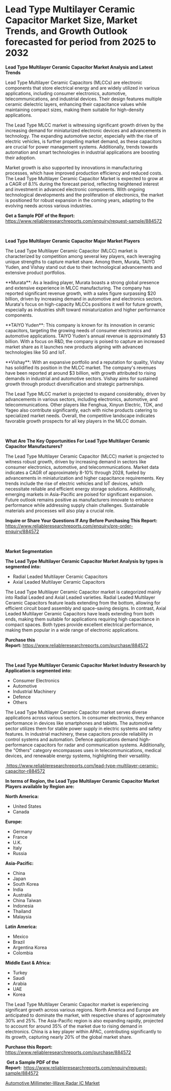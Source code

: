 <p><h1>Lead Type Multilayer Ceramic Capacitor Market Size, Market Trends, and Growth Outlook forecasted for period from 2025 to 2032</h1></p><p><strong>Lead Type Multilayer Ceramic Capacitor Market Analysis and Latest Trends</strong></p>
<p><p>Lead Type Multilayer Ceramic Capacitors (MLCCs) are electronic components that store electrical energy and are widely utilized in various applications, including consumer electronics, automotive, telecommunications, and industrial devices. Their design features multiple ceramic dielectric layers, enhancing their capacitance values while maintaining compact sizes, making them suitable for high-density applications.</p><p>The Lead Type MLCC market is witnessing significant growth driven by the increasing demand for miniaturized electronic devices and advancements in technology. The expanding automotive sector, especially with the rise of electric vehicles, is further propelling market demand, as these capacitors are crucial for power management systems. Additionally, trends towards automation and smart technologies in industrial applications are boosting their adoption.</p><p>Market growth is also supported by innovations in manufacturing processes, which have improved production efficiency and reduced costs. The Lead Type Multilayer Ceramic Capacitor Market is expected to grow at a CAGR of 8.1% during the forecast period, reflecting heightened interest and investment in advanced electronic components. With ongoing technological developments and the proliferation of electronics, the market is positioned for robust expansion in the coming years, adapting to the evolving needs across various industries.</p></p>
<p><strong>Get a Sample PDF of the Report:&nbsp;</strong> <a href="https://www.reliableresearchreports.com/enquiry/request-sample/884572?utm_campaign=1720&utm_medium=2&utm_source=Github&utm_content=ia&utm_term=06042025&utm_id=lead-type-multilayer-ceramic-capacitor">https://www.reliableresearchreports.com/enquiry/request-sample/884572</a></p>
<p>&nbsp;</p>
<p><strong>Lead Type Multilayer Ceramic Capacitor Major Market Players</strong></p>
<p><p>The Lead Type Multilayer Ceramic Capacitor (MLCC) market is characterized by competition among several key players, each leveraging unique strengths to capture market share. Among them, Murata, TAIYO Yuden, and Vishay stand out due to their technological advancements and extensive product portfolios.</p><p>**Murata**: As a leading player, Murata boasts a strong global presence and extensive experience in MLCC manufacturing. The company has reported significant revenue growth, with a sales figure surpassing $20 billion, driven by increasing demand in automotive and electronics sectors. Murata's focus on high-capacity MLCCs positions it well for future growth, especially as industries shift toward miniaturization and higher performance components.</p><p>**TAIYO Yuden**: This company is known for its innovation in ceramic capacitors, targeting the growing needs of consumer electronics and automotive applications. TAIYO Yuden's annual revenue is approximately $3 billion. With a focus on R&D, the company is poised to capture an increased market share as it launches new products aligning with advanced technologies like 5G and IoT.</p><p>**Vishay**: With an expansive portfolio and a reputation for quality, Vishay has solidified its position in the MLCC market. The company's revenues have been reported at around $3 billion, with growth attributed to rising demands in industrial and automotive sectors. Vishay aims for sustained growth through product diversification and strategic partnerships.</p><p>The Lead Type MLCC market is projected to expand considerably, driven by advancements in various sectors, including electronics, automotive, and telecommunications. Other players like Fenghua, Xinyun Electric, TDK, and Yageo also contribute significantly, each with niche products catering to specialized market needs. Overall, the competitive landscape indicates favorable growth prospects for all key players in the MLCC domain.</p></p>
<p>&nbsp;</p>
<p><strong>What Are The Key Opportunities For Lead Type Multilayer Ceramic Capacitor Manufacturers?</strong></p>
<p><p>The Lead Type Multilayer Ceramic Capacitor (MLCC) market is projected to witness robust growth, driven by increasing demand in sectors like consumer electronics, automotive, and telecommunications. Market data indicates a CAGR of approximately 8-10% through 2028, fueled by advancements in miniaturization and higher capacitance requirements. Key trends include the rise of electric vehicles and IoT devices, which necessitate reliable and efficient energy storage solutions. Additionally, emerging markets in Asia-Pacific are poised for significant expansion. Future outlook remains positive as manufacturers innovate to enhance performance while addressing supply chain challenges. Sustainable materials and processes will also play a crucial role.</p></p>
<p><strong>Inquire or Share Your Questions If Any Before Purchasing This Report:</strong> <a href="https://www.reliableresearchreports.com/enquiry/pre-order-enquiry/884572?utm_campaign=1720&utm_medium=2&utm_source=Github&utm_content=ia&utm_term=06042025&utm_id=lead-type-multilayer-ceramic-capacitor">https://www.reliableresearchreports.com/enquiry/pre-order-enquiry/884572</a></p>
<p>&nbsp;</p>
<p><strong>Market Segmentation</strong></p>
<p><strong>The Lead Type Multilayer Ceramic Capacitor Market Analysis by types is segmented into:</strong></p>
<p><ul><li>Radial Leaded Multilayer Ceramic Capacitors</li><li>Axial Leaded Multilayer Ceramic Capacitors</li></ul></p>
<p><p>The Lead Type Multilayer Ceramic Capacitor market is categorized mainly into Radial Leaded and Axial Leaded varieties. Radial Leaded Multilayer Ceramic Capacitors feature leads extending from the bottom, allowing for efficient circuit board assembly and space-saving designs. In contrast, Axial Leaded Multilayer Ceramic Capacitors have leads extending from both ends, making them suitable for applications requiring high capacitance in compact spaces. Both types provide excellent electrical performance, making them popular in a wide range of electronic applications.</p></p>
<p><strong>Purchase this Report:&nbsp;</strong><a href="https://www.reliableresearchreports.com/purchase/884572?utm_campaign=1720&utm_medium=2&utm_source=Github&utm_content=ia&utm_term=06042025&utm_id=lead-type-multilayer-ceramic-capacitor">https://www.reliableresearchreports.com/purchase/884572</a></p>
<p>&nbsp;</p>
<p><strong>The Lead Type Multilayer Ceramic Capacitor Market Industry Research by Application is segmented into:</strong></p>
<p><ul><li>Consumer Electronics</li><li>Automotive</li><li>Industrial Machinery</li><li>Defence</li><li>Others</li></ul></p>
<p><p>The Lead Type Multilayer Ceramic Capacitor market serves diverse applications across various sectors. In consumer electronics, they enhance performance in devices like smartphones and tablets. The automotive sector utilizes them for stable power supply in electric systems and safety features. In industrial machinery, these capacitors provide reliability in control systems and automation. Defence applications demand high-performance capacitors for radar and communication systems. Additionally, the "Others" category encompasses uses in telecommunications, medical devices, and renewable energy systems, highlighting their versatility.</p></p>
<p><a href="https://www.reliableresearchreports.com/lead-type-multilayer-ceramic-capacitor-r884572?utm_campaign=1720&utm_medium=2&utm_source=Github&utm_content=ia&utm_term=06042025&utm_id=lead-type-multilayer-ceramic-capacitor">&nbsp;https://www.reliableresearchreports.com/lead-type-multilayer-ceramic-capacitor-r884572</a></p>
<p><strong>In terms of Region, the Lead Type Multilayer Ceramic Capacitor Market Players available by Region are:</strong></p>
<p>
    <p> <strong> North America: </strong>
        <ul>
            <li>United States</li>
            <li>Canada</li>
        </ul>
        </p> 
    <p> <strong> Europe: </strong>
        <ul>
            <li>Germany</li>
            <li>France</li>
            <li>U.K.</li>
            <li>Italy</li>
            <li>Russia</li>
        </ul>
        </p> 
    <p> <strong> Asia-Pacific: </strong>
        <ul>
            <li>China</li>
            <li>Japan</li>
            <li>South Korea</li>
            <li>India</li>
            <li>Australia</li>
            <li>China Taiwan</li>
            <li>Indonesia</li>
            <li>Thailand</li>
            <li>Malaysia</li>
        </ul>
        </p> 
    <p> <strong> Latin America: </strong>
        <ul>
            <li>Mexico</li>
            <li>Brazil</li>
            <li>Argentina Korea</li>
            <li>Colombia</li>
        </ul>
        </p> 
    <p> <strong> Middle East & Africa: </strong>
        <ul>
            <li>Turkey</li>
            <li>Saudi</li>
            <li>Arabia</li>
            <li>UAE</li>
            <li>Korea</li>
        </ul>
    </p>
    </p>
<p><p>The Lead Type Multilayer Ceramic Capacitor market is experiencing significant growth across various regions. North America and Europe are anticipated to dominate the market, with respective shares of approximately 30% and 25%. The Asia-Pacific region is also expanding rapidly, projected to account for around 35% of the market due to rising demand in electronics. China is a key player within APAC, contributing significantly to its growth, capturing nearly 20% of the global market share.</p></p>
<p><strong>Purchase this Report: </strong><a href="https://www.reliableresearchreports.com/purchase/884572?utm_campaign=1720&utm_medium=2&utm_source=Github&utm_content=ia&utm_term=06042025&utm_id=lead-type-multilayer-ceramic-capacitor">https://www.reliableresearchreports.com/purchase/884572</a></p>
<p>&nbsp;<strong>Get a Sample PDF of the Report:&nbsp;&nbsp;</strong><a href="https://www.reliableresearchreports.com/enquiry/request-sample/884572?utm_campaign=1720&utm_medium=2&utm_source=Github&utm_content=ia&utm_term=06042025&utm_id=lead-type-multilayer-ceramic-capacitor">https://www.reliableresearchreports.com/enquiry/request-sample/884572</a></p>
<p><strong></strong></p>
<p><p><a href="https://github.com/marlanamarvn/Market-Research-Report-List-1/blob/main/automotive-millimeter-wave-radar-ic-market.md?utm_campaign=1720&utm_medium=2&utm_source=Github&utm_content=ia&utm_term=06042025&utm_id=lead-type-multilayer-ceramic-capacitor">Automotive Millimeter-Wave Radar IC Market</a></p></p>